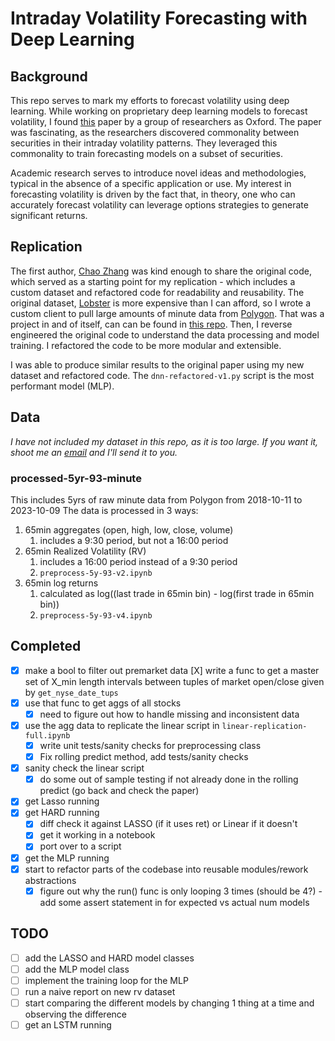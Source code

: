 # Intraday Volatility Forecasting with Deep Learning


## Background
This repo serves to mark my efforts to forecast volatility using deep learning. While working on proprietary deep learning models to forecast volatility, I found [this]([/Users/beneverman/Documents/Coding/QuantHive/IDVF-Oxford-v1/IDVF_Oxford.pdf](https://academic.oup.com/jfec/advance-article/doi/10.1093/jjfinec/nbad005/7081291)) paper by a group of researchers as Oxford. The paper was fascinating, as the researchers discovered commonality between securities in their intraday volatility patterns. They leveraged this commonality to train forecasting models on a subset of securities. 

Academic research serves to introduce novel ideas and methodologies, typical in the absence of a specific application or use. My interest in forecasting volatility is driven by the fact that, in theory, one who can accurately forecast volatility can leverage options strategies to generate significant returns.

## Replication

The first author, [Chao Zhang](https://sites.google.com/view/chaozhang94/) was kind enough to share the original code, which served as a starting point for my replication - which includes a custom dataset and refactored code for readability and reusability. The original dataset, [Lobster](https://lobsterdata.com/) is more expensive than I can afford, so I wrote a custom client to pull large amounts of minute data from [Polygon](https://polygon.io/). That was a project in and of itself, can can be found in [this repo](https://github.com/beverm2391/AsyncFetcher-v1). Then, I reverse engineered the original code to understand the data processing and model training. I refactored the code to be more modular and extensible. 

I was able to produce similar results to the original paper using my new dataset and refactored code. The `dnn-refactored-v1.py` script is the most performant model (MLP).

## Data

*I have not included my dataset in this repo, as it is too large. If you want it, shoot me an [email](mailto:evermanben@gmail.com) and I'll send it to you.*

### processed-5yr-93-minute
This includes 5yrs of raw minute data from Polygon from 2018-10-11 to 2023-10-09
The data is processed in 3 ways:

1. 65min aggregates (open, high, low, close, volume)
   1. includes a 9:30 period, but not a 16:00 period
2. 65min Realized Volatility (RV)
   1. includes a 16:00 period instead of a 9:30 period
   2. `preprocess-5y-93-v2.ipynb`
3. 65min log returns
   1. calculated as log((last trade in 65min bin) - log(first trade in 65min bin))
   2. `preprocess-5y-93-v4.ipynb`

## Completed
- [X] make a bool to filter out premarket data
   [X] write a func to get a master set of X_min length intervals between tuples of market open/close given by `get_nyse_date_tups`
- [X] use that func to get aggs of all stocks 
  - [X] need to figure out how to handle missing and inconsistent data
- [X] use the agg data to replicate the linear script in `linear-replication-full.ipynb`
  - [X] write unit tests/sanity checks for preprocessing class
  - [X] Fix rolling predict method, add tests/sanity checks
- [X] sanity check the linear script
  - [X] do some out of sample testing if not already done in the rolling predict (go back and check the paper)
- [X] get Lasso running
- [X] get HARD running
  - [X] diff check it against LASSO (if it uses ret) or Linear if it doesn't
  - [X] get it working in a notebook
  - [X] port over to a script
- [X] get the MLP running
- [X] start to refactor parts of the codebase into reusable modules/rework abstractions
  - [X] figure out why the run() func is only looping 3 times (should be 4?) - add some assert statement in for expected vs actual num models

## TODO

- [ ] add the LASSO and HARD model classes
- [ ] add the MLP model class
- [ ] implement the training loop for the MLP
- [ ] run a naive report on new rv dataset
- [ ] start comparing the different models by changing 1 thing at a time and observing the difference
- [ ] get an LSTM running
